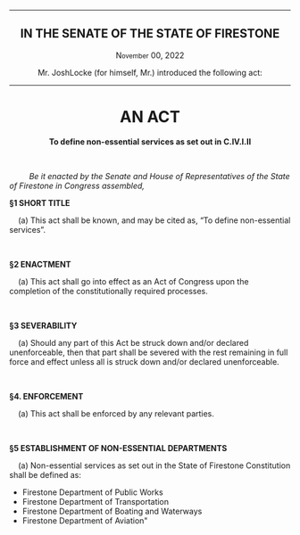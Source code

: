 <div align="center">

---

<h2><b>IN THE SENATE OF THE STATE OF FIRESTONE</b></h2>

<p>N<small>ovember</small> 00, 2022</p>

Mr. JoshLocke (for himself, Mr.) introduced the following act:

---

<h1><b>AN ACT</b></h1>

**To define non-essential services as set out in C.IV.I.II**

</div>

<br/>

&nbsp;&nbsp;&nbsp;&nbsp;&nbsp;&nbsp;&nbsp;&nbsp; _Be it enacted by the Senate and House of Representatives of the State of Firestone in Congress assembled,_

**§1 SHORT TITLE**

&nbsp;&nbsp;&nbsp; (a) This act shall be known, and may be cited as, “To define non-essential services”.

<br/>

**§2 ENACTMENT**

&nbsp;&nbsp;&nbsp; (a) This act shall go into effect as an Act of Congress upon the completion of the constitutionally required processes.

<br/>

**§3 SEVERABILITY**

&nbsp;&nbsp;&nbsp; (a) Should any part of this Act be struck down and/or declared unenforceable, then that part shall be severed with the rest remaining in full force and effect unless all is struck down and/or declared unenforceable.


<br/>

**§4. ENFORCEMENT**

&nbsp;&nbsp;&nbsp; (a) This act shall be enforced by any relevant parties.


<br/>

**§5 ESTABLISHMENT OF NON-ESSENTIAL DEPARTMENTS**

&nbsp;&nbsp;&nbsp; (a) Non-essential services as set out in the State of Firestone Constitution shall be defined as: 

* Firestone Department of Public Works
* Firestone Department of Transportation
* Firestone Department of Boating and Waterways
* Firestone Department of Aviation"

